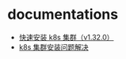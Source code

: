 # documentations
- [快速安装 k8s 集群（v1.32.0）](k8s/install-k8s-in-10-minutes.md)
- [k8s 集群安装问题解决](k8s/install-k8s-problem.md)
